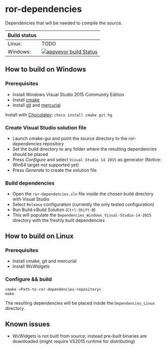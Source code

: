 # ror-dependencies
Dependencies that will be needed to compile the source.

|  Build status 	|                                                                                                                                                                                     	|
|---------------	|-------------------------------------------------------------------------------------------------------------------------------------------------------------------------------------	|
| Linux:        	| TODO                                                                                                                                                                                	|
| Windows:      	| [![appveyor build Status](https://img.shields.io/appveyor/ci/AnotherFoxGuy/ror-dependencies.svg?style=flat-square)](https://ci.appveyor.com/project/AnotherFoxGuy/ror-dependencies) 	|

## How to build on Windows

### Prerequisites

  * Install Windows Visual Studio 2015 Community Edition
  * Install [cmake](https://cmake.org/download/)
  * Install [git](https://git-scm.com/download) and [mercurial](https://www.mercurial-scm.org/)

Install with [Chocolatey](https://chocolatey.org/): ```choco install cmake git hg```

### Create Visual Studio solution file

  * Launch cmake-gui and point the source directory to the _ror-dependencies_ repository
  * Set the build directory to any folder where the resulting dependencies should be placed
  * Press _Configure_ and select `Visual Studio 14 2015` as generator (Notice: Win64 target not supported yet)
  * Press _Generate_ to create the solution file
  
### Build dependencies

  * Open the `ror-dependencies.sln` file inside the chosen build directory with Visual Studio
  * Select `Release` configuration (currently the only tested configuration)
  * Run Build->Build Solution (`Ctrl-Shift-B`)
  * This will populate the `Dependencies_Windows_Visual-Studio-14-2015` directory with the freshly built dependencies

## How to build on Linux

### Prerequisites

  * Install cmake, git and mercurial
  * Install WxWidgets
  
### Configure && build

    cmake <Path-to-ror-dependencies-repository>
	make
	
The resulting dependencies will be placed inside the `Dependencies_Linux` directory.
  
## Known issues

  * WxWidgets is not built from source; instead pre-built binaries are downloaded (might require VS2015 runtime for distributing)
  
